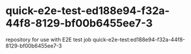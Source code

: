 # quick-e2e-test-ed188e94-f32a-44f8-8129-bf00b6455ee7-3
repository for use with E2E test job quick-e2e-test:ed188e94-f32a-44f8-8129-bf00b6455ee7-3

